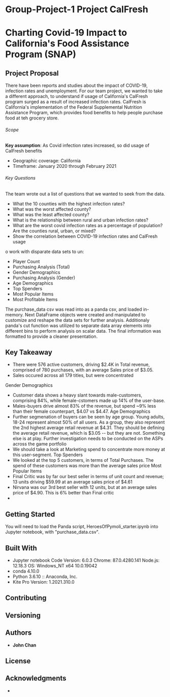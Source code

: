# Group-Project-1 Project CalFresh
# Charting Covid-19 Impact to California's Food Assistance Program (SNAP)

## Project Proposal
There have been reports and studies about the impact of COVID-19, infection rates and unemployment. For our team project, we wanted to take a different approach, to understand if usage of California's CalFresh program surged as a result of increased infection rates. CalFresh is California's implementation of the Federal Supplemental Nutrition Assistance Program, which provides food benefits to help people purchase food at teh grocery store.   

###### Scope
**Key assumption**: As Covid infection rates increased, so did usage of CalFresh benefits
* Geographic coverage: California
* Timeframe: January 2020 through February 2021

###### Key Questions
The team wrote out a list of questions that we wanted to seek from the data.
*  What the 10 counties with the highest infection rates?
*  What was the worst affected county?
*  What was the least affected county?
*  What is the relationship between rural and urban infection rates?
*  What are the worst covid infection rates as a percentage of population? Are the counties rural, urban, or mixed?
*  Show the correlation between COVID-19 infection rates and CalFresh usage

o work with disparate data sets to un:
* Player Count
* Purchasing Analysis (Total)
* Gender Demographics
* Purchasing Analysis (Gender)
* Age Demographics
* Top Spenders
* Most Popular Items
* Most Profitable Items

The purchase_data csv was read into as a panda csv, and loaded in-memory. Next DataFrame objects were created and manipulated to customize and reshape the data sets for further analysis. Additionaly panda's cut function was utilized to separate data array elements into different bins to perform analysis on scalar data. The final information was formatted to provide a cleaner presentation. 

## Key Takeaway
* There were 576 active customers, driving $2.4K in Total revenue, comprised of 780 purchases, with an average Sales price of $3.05.
* Sales occured across all 179 titles, but were concentrated 

Gender Demographics
* Customer data shows a heavy slant towards male-customers, comprising 84%, while female-cstomers made up 14% of the user-base.
* Males-buyers drive almost 83% of the revenue, but spend ~9% less than their female counterpart, $4.07 vs $4.47.
Age Demographics
* Further segmenation of buyers can be seen by age group. Young adults, 18-24 represent almost 50% of all users. As a group, they also represent the 2nd highest average retail revenue at $4.31. They should be defining the average retail revenue, which is $3.05 -- but they are not. Something else is at play. Further investigation needs to be conducted on the ASPs across the game portfolio
* We should take a look at Marketing spend to concentrate more money at this user-segment.
Top Spenders
* We looked at the top 5 customers, in terms of Total Purchases. The spend of these customers was more than the average sales price
Most Popular Items
* Final Critic was by far our best seller in terms of unit count and revenue; 13 units driving $59.99 at an average sales price of $4.61
* Nirvana was our 3rd best seller with 12 units, but at an average sales price of $4.90. This is 6% better than Final critic
* 
## Getting Started

You will need to load the Panda script, HeroesOfPymoli_starter.ipynb into Jupyter notebook, with "purchase_data.csv". 

## Built With

* Jupyter notebook Code Version: 6.0.3
Chrome: 87.0.4280.141
Node.js: 12.18.3
OS: Windows_NT x64 10.0.19042
* conda 4.10.0
* Python 3.6.10 :: Anaconda, Inc.
* Kite Pro Version: 1.2021.310.0
## Contributing


## Versioning

## Authors

* **John Chan**


## License

## Acknowledgments

* 
